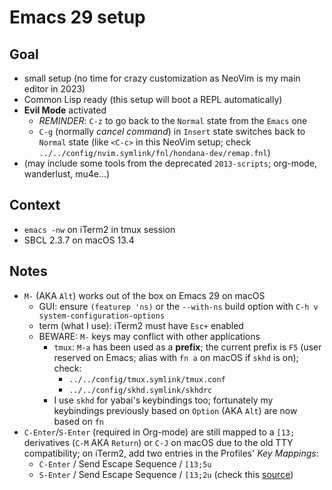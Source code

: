 Emacs 29 setup
==============

Goal
----

- small setup (no time for crazy customization as NeoVim is my main editor in
  2023)
- Common Lisp ready (this setup will boot a REPL automatically)
- **Evil Mode** activated
  - *REMINDER*: `C-z` to go back to the `Normal` state from the `Emacs` one
  - `C-g` (normally *cancel command*) in `Insert` state switches back to
    `Normal` state (like `<C-c>` in this NeoVim setup; check
    `../../config/nvim.symlink/fnl/hondana-dev/remap.fnl`)
- (may include some tools from the deprecated `2013-scripts`; org-mode,
  wanderlust, mu4e...)

Context
-------

- `emacs -nw` on iTerm2 in tmux session
- SBCL 2.3.7 on macOS 13.4

Notes
-----

- `M-` (AKA `Alt`) works out of the box on Emacs 29 on macOS
  - GUI: ensure `(featurep 'ns)` or the `--with-ns` build option
    with `C-h v system-configuration-options`
  - term (what I use): iTerm2 must have `Esc+` enabled
  - BEWARE: `M-` keys may conflict with other applications
    - `tmux`: `M-a` has been used as a **prefix**; the current prefix
      is `F5` (user reserved on Emacs; alias with `fn a` on macOS if
      `skhd` is on); check:
      - `../../config/tmux.symlink/tmux.conf`
      - `../../config/skhd.symlink/skhdrc`
    - I use `skhd` for yabai's keybindings too; fortunately my keybindings
      previously based on `Option` (AKA `Alt`) are now based on `fn`
- `C-Enter`/`S-Enter` (required in Org-mode) are still mapped to a
  `[13;` derivatives (`C-M` AKA `Return`) or `C-J` on macOS due to the old TTY
  compatibility; on iTerm2, add two entries in the Profiles' *Key Mappings*:
  - `C-Enter` / Send Escape Sequence / `[13;5u`
  - `S-Enter` / Send Escape Sequence / `[13;2u`
  (check this
  [source](https://stackoverflow.com/questions/16359878/how-to-map-shift-enter))
